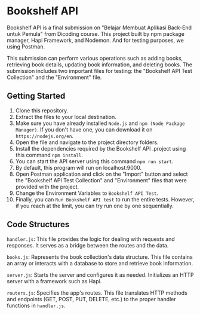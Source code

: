 
# Bookshelf API

Bookshelf API is a final submission on "Belajar Membuat Aplikasi Back-End untuk Pemula" from Dicoding course. This project built 
by npm package manager, Hapi Framework, and Nodemon. And for testing purposes, we using Postman.

This submission can perform various operations such as adding books, retrieving book details, updating book information, and deleting books. The submission includes two important files for testing: the "Bookshelf API Test Collection" and the "Environment" file.


## Getting Started

1. Clone this repository.
2. Extract the files to your local destination.
3. Make sure you have already installed `Node.js` and `npm (Node Package Manager)`. If you don't have one, you can download it on `https://nodejs.org/en`.
4. Open the file and navigate to the project directory folders.
5. Install the dependencies required by the Bookshelf API .project using this command `npm install`.
6. You can start the API server using this command `npm run start`.
7. By default, this program will run on localhost:9000.
8. Open Postman application and click on the "Import" button and select the "Bookshelf API Test Collection" and "Environment" files that were provided with the project.
9. Change the Environment Variables to `Bookshelf API Test`.
10. Finally, you can `Run Bookshelf API test` to run the entire tests. However, if you reach at the limit, you can try run one by one sequentially.

## Code Structures

`handler.js`: This file provides the logic for dealing with requests and responses. It serves as a bridge between the routes and the data.

`books.js`: Represents the book collection's data structure. This file contains an array or interacts with a database to store and retrieve book information.

`server.js`: Starts the server and configures it as needed. Initializes an HTTP server with a framework such as Hapi.

`routers.js`: Specifies the app's routes. This file translates HTTP methods and endpoints (GET, POST, PUT, DELETE, etc.) to the proper handler functions in `handler.js`.

